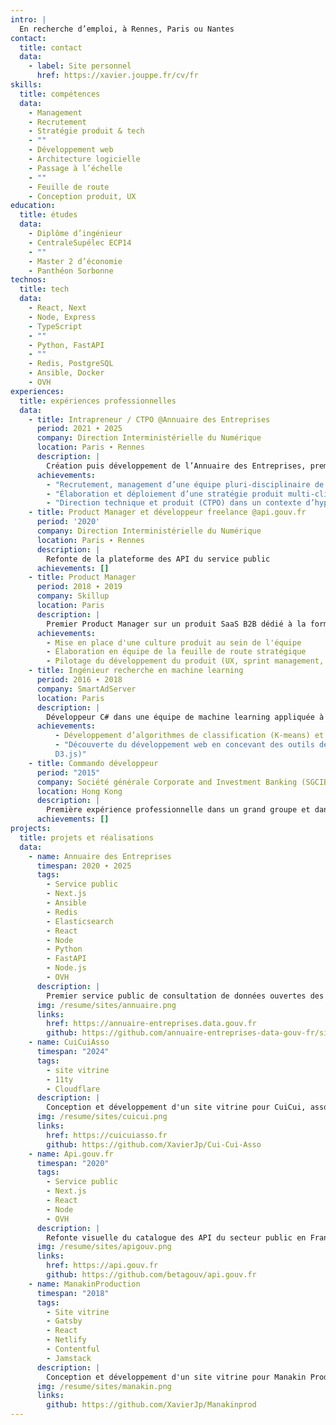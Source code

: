 ```yaml
---
intro: |
  En recherche d’emploi, à Rennes, Paris ou Nantes
contact:
  title: contact
  data:
    - label: Site personnel
      href: https://xavier.jouppe.fr/cv/fr
skills:
  title: compétences
  data:
    - Management
    - Recrutement
    - Stratégie produit & tech
    - ""
    - Développement web
    - Architecture logicielle
    - Passage à l’échelle
    - ""
    - Feuille de route
    - Conception produit, UX
education:
  title: études
  data:
    - Diplôme d’ingénieur
    - CentraleSupélec ECP14
    - ""
    - Master 2 d’économie
    - Panthéon Sorbonne
technos:
  title: tech
  data:
    - React, Next
    - Node, Express
    - TypeScript
    - ""
    - Python, FastAPI
    - ""
    - Redis, PostgreSQL
    - Ansible, Docker
    - OVH
experiences:
  title: expériences professionnelles
  data:
    - title: Intrapreneur / CTPO @Annuaire des Entreprises
      period: 2021 ∙ 2025
      company: Direction Interministérielle du Numérique
      location: Paris ∙ Rennes
      description: |
        Création puis développement de l’Annuaire des Entreprises, premier site public pour les données d’entreprises (8M de visites, 150M de requêtes pour le mois de janvier 2025). Recherche de sponsors au sein de l’administration, conception et exécution de la stratégie, passage à l'échelle :
      achievements:
        - "Recrutement, management d’une équipe pluri-disciplinaire de 9 personnes (bizdev, SEO, designer, devoppeurs)"
        - "Élaboration et déploiement d’une stratégie produit multi-clients : site grand public pour les entreprises et les citoyens, SaaS pour les agents publics, API ouverte pour les développeurs"
        - "Direction technique et produit (CTPO) dans un contexte d’hyper croissance et de contraintes de sécurité croissantes. Défis de scalabilité de l’infrastructure, de performances applicatives et homologation de sécurité"
    - title: Product Manager et développeur freelance @api.gouv.fr
      period: '2020'
      company: Direction Interministérielle du Numérique
      location: Paris ∙ Rennes
      description: |
        Refonte de la plateforme des API du service public
      achievements: []
    - title: Product Manager
      period: 2018 ∙ 2019
      company: Skillup
      location: Paris
      description: |
        Premier Product Manager sur un produit SaaS B2B dédié à la formation en entreprise
      achievements:
        - Mise en place d'une culture produit au sein de l'équipe
        - Élaboration en équipe de la feuille de route stratégique
        - Pilotage du développement du produit (UX, sprint management, KPIs)
    - title: Ingénieur recherche en machine learning
      period: 2016 ∙ 2018
      company: SmartAdServer
      location: Paris
      description: |
        Développeur C# dans une équipe de machine learning appliquée à la publicité en ligne :
      achievements:
          - Développement d’algorithmes de classification (K-means) et de prédiction (descente de gradient)
          - "Découverte du développement web en concevant des outils de data visualisation (React,
          D3.js)"
    - title: Commando développeur
      period: "2015"
      company: Société générale Corporate and Investment Banking (SGCIB)
      location: Hong Kong
      description: |
        Première expérience professionnelle dans un grand groupe et dans un cadre international. Développement d’outils pour le middle office (VB.NET, C#, Python)
      achievements: []
projects:
  title: projets et réalisations
  data:
    - name: Annuaire des Entreprises
      timespan: 2020 ∙ 2025
      tags:
        - Service public
        - Next.js
        - Ansible
        - Redis
        - Elasticsearch
        - React
        - Node
        - Python
        - FastAPI
        - Node.js
        - OVH
      description: |
        Premier service public de consultation de données ouvertes des entreprises. 8M de visites et 150M de requêtes mensuelles en 2025. Hébergement sur des serveurs dédiés OVH, en multi-régions.
      img: /resume/sites/annuaire.png
      links:
        href: https://annuaire-entreprises.data.gouv.fr
        github: https://github.com/annuaire-entreprises-data-gouv-fr/site
    - name: CuiCuiAsso
      timespan: "2024"
      tags:
        - site vitrine
        - 11ty
        - Cloudflare
      description: |
        Conception et développement d'un site vitrine pour CuiCui, association d’édition de fanzines sur le vivant en Bretagne.
      img: /resume/sites/cuicui.png
      links:
        href: https://cuicuiasso.fr
        github: https://github.com/XavierJp/Cui-Cui-Asso
    - name: Api.gouv.fr
      timespan: "2020"
      tags:
        - Service public
        - Next.js
        - React
        - Node
        - OVH
      description: |
        Refonte visuelle du catalogue des API du secteur public en France. Migration d'un site vitrine en Jekyll vers React/Next.js
      img: /resume/sites/apigouv.png
      links:
        href: https://api.gouv.fr
        github: https://github.com/betagouv/api.gouv.fr
    - name: ManakinProduction
      timespan: "2018"
      tags:
        - Site vitrine
        - Gatsby
        - React
        - Netlify
        - Contentful
        - Jamstack
      description: |
        Conception et développement d'un site vitrine pour Manakin Production, structure de production de projets artistiques dans le spectacle vivant. Ce site n’est plus en ligne.
      img: /resume/sites/manakin.png
      links:
        github: https://github.com/XavierJp/Manakinprod
---
```


